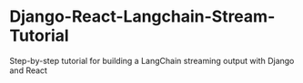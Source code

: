 # Django-React-Langchain-Stream-Tutorial
Step-by-step tutorial for building a LangChain streaming output with Django and React

